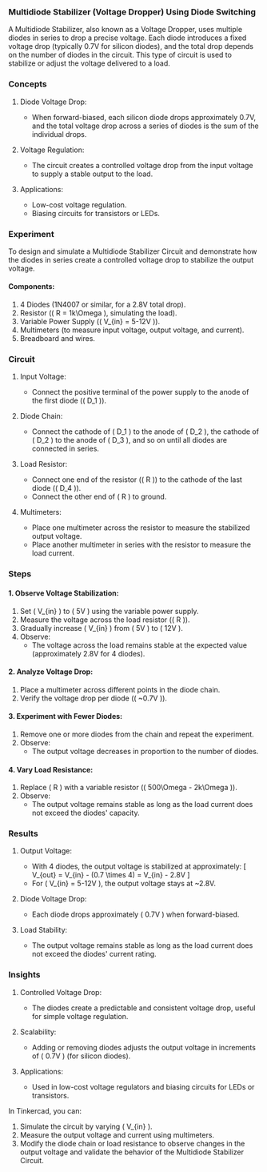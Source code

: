 ### Multidiode Stabilizer (Voltage Dropper) Using Diode Switching

A Multidiode Stabilizer, also known as a Voltage Dropper, uses multiple diodes in series to drop a precise voltage. Each diode introduces a fixed voltage drop (typically 0.7V for silicon diodes), and the total drop depends on the number of diodes in the circuit. This type of circuit is used to stabilize or adjust the voltage delivered to a load.

### Concepts

1. Diode Voltage Drop:
   - When forward-biased, each silicon diode drops approximately 0.7V, and the total voltage drop across a series of diodes is the sum of the individual drops.

2. Voltage Regulation:
   - The circuit creates a controlled voltage drop from the input voltage to supply a stable output to the load.

3. Applications:
   - Low-cost voltage regulation.
   - Biasing circuits for transistors or LEDs.

### Experiment

To design and simulate a Multidiode Stabilizer Circuit and demonstrate how the diodes in series create a controlled voltage drop to stabilize the output voltage.

#### Components:
1. 4 Diodes (1N4007 or similar, for a 2.8V total drop).
2. Resistor (\( R = 1k\Omega \), simulating the load).
3. Variable Power Supply (\( V_{in} = 5-12V \)).
4. Multimeters (to measure input voltage, output voltage, and current).
5. Breadboard and wires.

### Circuit

1. Input Voltage:
   - Connect the positive terminal of the power supply to the anode of the first diode (\( D_1 \)).

2. Diode Chain:
   - Connect the cathode of \( D_1 \) to the anode of \( D_2 \), the cathode of \( D_2 \) to the anode of \( D_3 \), and so on until all diodes are connected in series.

3. Load Resistor:
   - Connect one end of the resistor (\( R \)) to the cathode of the last diode (\( D_4 \)).
   - Connect the other end of \( R \) to ground.

4. Multimeters:
   - Place one multimeter across the resistor to measure the stabilized output voltage.
   - Place another multimeter in series with the resistor to measure the load current.

### Steps

#### 1. Observe Voltage Stabilization:
1. Set \( V_{in} \) to \( 5V \) using the variable power supply.
2. Measure the voltage across the load resistor (\( R \)).
3. Gradually increase \( V_{in} \) from \( 5V \) to \( 12V \).
4. Observe:
   - The voltage across the load remains stable at the expected value (approximately 2.8V for 4 diodes).

#### 2. Analyze Voltage Drop:
1. Place a multimeter across different points in the diode chain.
2. Verify the voltage drop per diode (\( ~0.7V \)).

#### 3. Experiment with Fewer Diodes:
1. Remove one or more diodes from the chain and repeat the experiment.
2. Observe:
   - The output voltage decreases in proportion to the number of diodes.

#### 4. Vary Load Resistance:
1. Replace \( R \) with a variable resistor (\( 500\Omega - 2k\Omega \)).
2. Observe:
   - The output voltage remains stable as long as the load current does not exceed the diodes' capacity.

### Results

1. Output Voltage:
   - With 4 diodes, the output voltage is stabilized at approximately:
     \[
     V_{out} = V_{in} - (0.7 \times 4) = V_{in} - 2.8V
     \]
   - For \( V_{in} = 5-12V \), the output voltage stays at ~2.8V.

2. Diode Voltage Drop:
   - Each diode drops approximately \( 0.7V \) when forward-biased.

3. Load Stability:
   - The output voltage remains stable as long as the load current does not exceed the diodes' current rating.

### Insights

1. Controlled Voltage Drop:
   - The diodes create a predictable and consistent voltage drop, useful for simple voltage regulation.

2. Scalability:
   - Adding or removing diodes adjusts the output voltage in increments of \( 0.7V \) (for silicon diodes).

3. Applications:
   - Used in low-cost voltage regulators and biasing circuits for LEDs or transistors.

In Tinkercad, you can:
1. Simulate the circuit by varying \( V_{in} \).
2. Measure the output voltage and current using multimeters.
3. Modify the diode chain or load resistance to observe changes in the output voltage and validate the behavior of the Multidiode Stabilizer Circuit.
